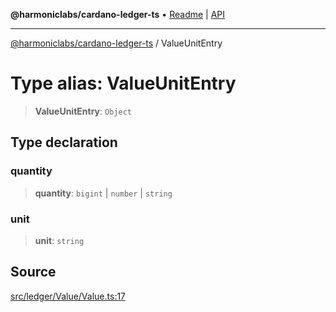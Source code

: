**@harmoniclabs/cardano-ledger-ts** • [Readme](../Introduction) \| [API](../globals)

***

[@harmoniclabs/cardano-ledger-ts](../Introduction) / ValueUnitEntry

# Type alias: ValueUnitEntry

> **ValueUnitEntry**: `Object`

## Type declaration

### quantity

> **quantity**: `bigint` \| `number` \| `string`

### unit

> **unit**: `string`

## Source

[src/ledger/Value/Value.ts:17](https://github.com/HarmonicLabs/cardano-ledger-ts/blob/d1659b0/src/ledger/Value/Value.ts#L17)
